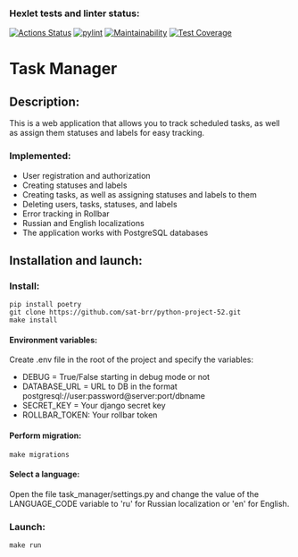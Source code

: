 ### Hexlet tests and linter status:
[![Actions Status](https://github.com/sat-brr/python-project-52/workflows/hexlet-check/badge.svg)](https://github.com/sat-brr/python-project-52/actions)
[![pylint](https://github.com/sat-brr/python-project-52/actions/workflows/pylint.yml/badge.svg)](https://github.com/sat-brr/python-project-52/actions/workflows/pylint.yml)
[![Maintainability](https://api.codeclimate.com/v1/badges/965e3cf390a26562b40b/maintainability)](https://codeclimate.com/github/sat-brr/python-project-52/maintainability)
[![Test Coverage](https://api.codeclimate.com/v1/badges/965e3cf390a26562b40b/test_coverage)](https://codeclimate.com/github/sat-brr/python-project-52/test_coverage)

# Task Manager

## Description:
This is a web application that allows you to track scheduled tasks, as well as assign them statuses and labels for easy tracking.

### Implemented:
- User registration and authorization
- Creating statuses and labels
- Creating tasks, as well as assigning statuses and labels to them
- Deleting users, tasks, statuses, and labels
- Error tracking in Rollbar
- Russian and English localizations
- The application works with PostgreSQL databases

## Installation and launch:

### Install:
```
pip install poetry
git clone https://github.com/sat-brr/python-project-52.git
make install
```

#### Environment variables:
Create .env file in the root of the project and specify the variables:
- DEBUG = True/False starting in debug mode or not
- DATABASE_URL = URL to DB in the format postgresql://user:password@server:port/dbname
- SECRET_KEY = Your django secret key
- ROLLBAR_TOKEN: Your rollbar token

#### Perform migration:
```
make migrations
```

#### Select a language:
Open the file task_manager/settings.py and change the value of the LANGUAGE_CODE variable to 'ru' for Russian localization or 'en' for English.

### Launch:
```
make run
```